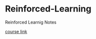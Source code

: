 # Reinforced-Learning
Reinforced Learnig Notes

[course link](https://www.bilibili.com/video/BV1sd4y167NS/)
